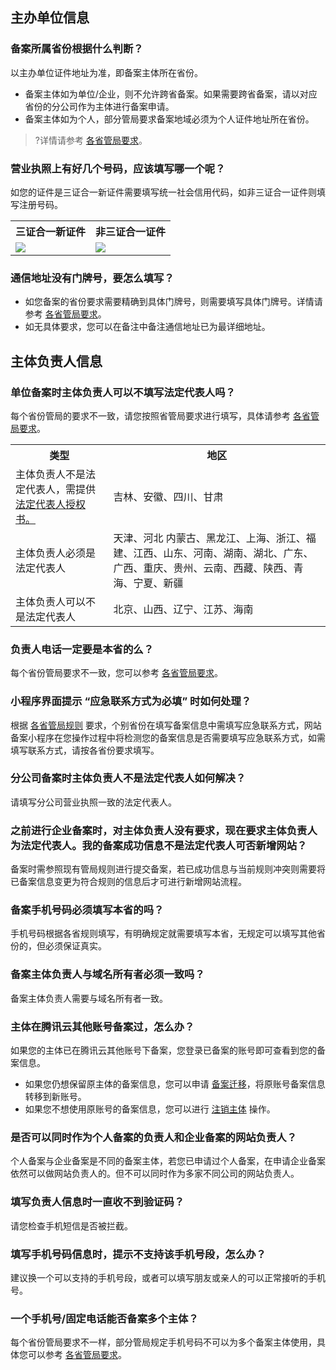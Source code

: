 
## 主办单位信息

### 备案所属省份根据什么判断？
以主办单位证件地址为准，即备案主体所在省份。
- 备案主体如为单位/企业，则不允许跨省备案。如果需要跨省备案，请以对应省份的分公司作为主体进行备案申请。
- 备案主体如为个人，部分管局要求备案地域必须为个人证件地址所在省份。
>?详情请参考 [各省管局要求](https://cloud.tencent.com/document/product/243/3474)。

### 营业执照上有好几个号码，应该填写哪一个呢？
如您的证件是三证合一新证件需要填写统一社会信用代码，如非三证合一证件则填写注册号码。 
<table>
<tr>
<th>三证合一新证件</th>
<th>非三证合一证件</th>
</tr>
<tr>
<td><img src='https://main.qcloudimg.com/raw/43ecd30a9ca25dc8f443f2201ccdef02.png'></img></td>
<td><img src='https://main.qcloudimg.com/raw/28383ca33c084c17c9c95b78ea67c172.jpg'></img></td>
</tr>
</table>

### 通信地址没有门牌号，要怎么填写？
- 如您备案的省份要求需要精确到具体门牌号，则需要填写具体门牌号。详情请参考 [各省管局要求](https://cloud.tencent.com/document/product/243/3474)。
- 如无具体要求，您可以在备注中备注通信地址已为最详细地址。


## 主体负责人信息

### 单位备案时主体负责人可以不填写法定代表人吗？
每个省份管局的要求不一致，请您按照省管局要求进行填写，具体请参考 [各省管局要求](https://cloud.tencent.com/document/product/243/3474)。
<table>
<tr>
<th>类型</th>
<th>地区</th
></tr>
<tr>
<td>主体负责人不是法定代表人，需提供 <a href="https://cloud.tencent.com/document/product/243/14968">法定代表人授权书。</a></td>
<td>吉林、安徽、四川、甘肃</td>
</tr>
<tr>
<td>主体负责人必须是法定代表人</td>
<td>天津、河北
内蒙古、黑龙江、上海、浙江、福建、江西、山东、河南、湖南、湖北、广东、广西、重庆、贵州、云南、西藏、陕西、青海、宁夏、新疆</td>
</tr>
<tr>
<td>主体负责人可以不是法定代表人</td>
<td>北京、山西、辽宁、江苏、海南</td>
</tr>
</table>



### 负责人电话一定要是本省的么？
每个省份管局要求不一致，您可以参考 [各省管局要求](https://cloud.tencent.com/document/product/243/3474)。 

### 小程序界面提示 “应急联系方式为必填” 时如何处理？
根据 [各省管局规则](https://cloud.tencent.com/document/product/243/3474) 要求，个别省份在填写备案信息中需填写应急联系方式，网站备案小程序在您操作过程中将检测您的备案信息是否需要填写应急联系方式，如需填写联系方式，请按各省份要求填写。



### 分公司备案时主体负责人不是法定代表人如何解决？
请填写分公司营业执照一致的法定代表人。


### 之前进行企业备案时，对主体负责人没有要求，现在要求主体负责人为法定代表人。我的备案成功信息不是法定代表人可否新增网站？
备案时需参照现有管局规则进行提交备案，若已成功信息与当前规则冲突则需要将已备案信息变更为符合规则的信息后才可进行新增网站流程。 


### 备案手机号码必须填写本省的吗？
手机号码根据各省规则填写，有明确规定就需要填写本省，无规定可以填写其他省份的，但必须保证真实。


### 备案主体负责人与域名所有者必须一致吗？
备案主体负责人需要与域名所有者一致。


### 主体在腾讯云其他账号备案过，怎么办？
如果您的主体已在腾讯云其他账号下备案，您登录已备案的账号即可查看到您的备案信息。
- 如果您仍想保留原主体的备案信息，您可以申请 [备案迁移](https://cloud.tencent.com/document/product/243/39776)，将原账号备案信息转移到新账号。
- 如果您不想使用原账号的备案信息，您可以进行 [注销主体](https://cloud.tencent.com/document/product/243/37410) 操作。


### 是否可以同时作为个人备案的负责人和企业备案的网站负责人？
个人备案与企业备案是不同的备案主体，若您已申请过个人备案，在申请企业备案依然可以做网站负责人的。但不可以同时作为多家不同公司的网站负责人。



### 填写负责人信息时一直收不到验证码？
请您检查手机短信是否被拦截。 


### 填写手机号码信息时，提示不支持该手机号段，怎么办？
建议换一个可以支持的手机号段，或者可以填写朋友或亲人的可以正常接听的手机号。 


### 一个手机号/固定电话能否备案多个主体？
每个省份管局要求不一样，部分管局规定手机号码不可以为多个备案主体使用，具体您可以参考 [各省管局要求](https://cloud.tencent.com/document/product/243/3474)。 

